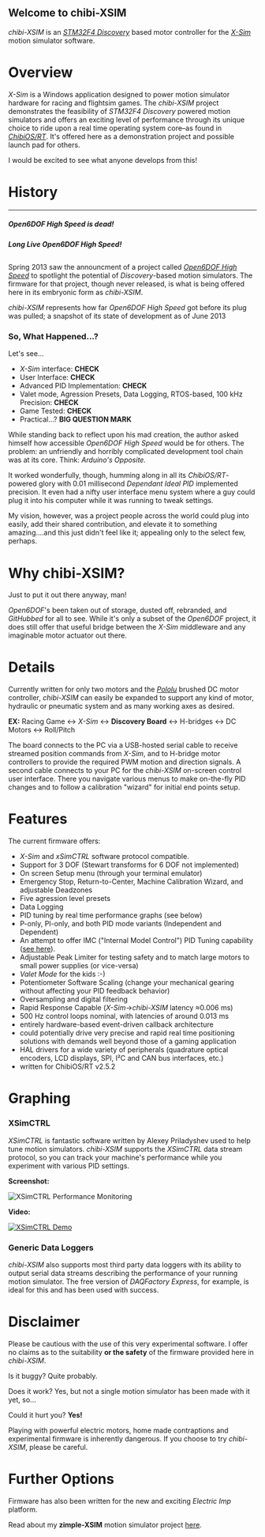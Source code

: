 ## Welcome to chibi-XSIM ##


*chibi-XSIM* is an [*STM32F4 Discovery*](http://www.st.com/web/catalog/tools/FM116/SC959/SS1532/PF252419?sc=internet/evalboard/product/252419.jsp)  based motor controller for the [*X-Sim*](http://www.x-sim.de) motion simulator software.
# Overview #

*X-Sim* is a Windows application designed to power motion simulator hardware for racing and flightsim games. The *chibi-XSIM* project demonstrates the feasibility of *STM32F4 Discovery* powered motion simulators and offers an exciting level of performance through its unique choice to ride upon a real time operating system core–as found in [*ChibiOS/RT*](http://www.chibios.org/dokuwiki/doku.php?id=chibios:product:rt:start).  It's offered here as a demonstration project and possible launch pad for others.

I would be excited to see what anyone develops from this!

# History #
----------
##### Open6DOF High Speed is dead! #####
##### Long Live Open6DOF High Speed! #####

## ##

Spring 2013 saw the announcment of a project called [*Open6DOF High Speed*](https://rodwerks.wordpress.com/projects/open6dof-high-speed/) to spotlight the potential of *Discovery*-based motion simulators. The firmware for that project, though never released, is what is being offered here in its embryonic form as *chibi-XSIM*.

*chibi-XSIM* represents how far *Open6DOF High Speed* got before its plug was pulled; a snapshot of its state of development as of June 2013

### So, What Happened...? ###
Let's see...

- *X-Sim* interface:				**CHECK**
- User Interface:			**CHECK**
- Advanced PID Implementation:  **CHECK**
- Valet mode, Agression Presets, Data Logging, RTOS-based, 100 kHz Precision: **CHECK** 
- Game Tested:				**CHECK**
- Practical...? **BIG QUESTION MARK**

While standing back to reflect upon his mad creation, the author asked himself how accessible *Open6DOF High Speed* would be for others. The problem:  an unfriendly and horribly complicated development tool chain was at its core. Think:  *Arduino's Opposite.*

It worked wonderfully, though, humming along in all its *ChibiOS/RT*-powered glory with 0.01 millisecond *Dependant Ideal PID* implemented precision. It even had a nifty user interface menu system where a guy could plug it into his computer while it was running to tweak settings.

My vision, however, was a project people across the world could plug into easily, add their shared contribution, and elevate it to something amazing....and this just didn't feel like it; appealing only to the select few, perhaps.

# Why chibi-XSIM? #
Just to put it out there anyway, man!

*Open6DOF*'s been taken out of storage, dusted off, rebranded, and *GitHubbed* for all to see. While it's only a subset of the *Open6DOF* project, it does still offer that useful bridge between the *X-Sim* middleware and any imaginable motor actuator out there.

# Details #
Currently written for only two motors and the [*Pololu*](https://www.pololu.com/category/94/pololu-simple-motor-controllers) brushed DC motor controller, *chibi-XSIM* can easily be expanded to support any kind of motor, hydraulic or pneumatic system and as many working axes as desired.


**EX:**  Racing Game ↔ *X-Sim* ↔ **Discovery Board** ↔ H-bridges ↔ DC Motors ↔ Roll/Pitch

The board connects to the PC via a USB-hosted serial cable to receive streamed position commands from *X-Sim*, and to H-bridge motor controllers to provide the required PWM motion and direction signals. A second cable connects to your PC for the *chibi-XSIM* on-screen control user interface. There you navigate various menus to make on-the-fly PID changes and to follow a calibration "wizard" for initial end points setup. 


# Features #
The current firmware offers:

- *X-Sim* and *xSimCTRL* software protocol compatible.
- Support for 3 DOF (Stewart transforms for 6 DOF not implemented)
- On screen Setup menu (through your terminal emulator) 
- Emergency Stop, Return-to-Center, Machine Calibration Wizard, and adjustable Deadzones
- Five agression level presets
- Data Logging
- PID tuning by real time performance graphs (see below)
- P-only, PI-only, and both PID mode variants (Independent and Dependent)
- An attempt to offer IMC ("Internal Model Control") PID Tuning capability ([see here](http://blog.opticontrols.com/archives/260)). 
- Adjustable Peak Limiter for testing safety and to match large motors to small power supplies (or vice-versa)
- *Valet Mode* for the kids :-)
- Potentiometer Software Scaling (change your mechanical gearing without affecting your PID feedback behavior)
- Oversampling and digital filtering
- Rapid Response Capable (*X-Sim*→*chibi-XSIM* latency ≈0.006 ms)
- 500 Hz control loops nominal, with latencies of around 0.013 ms
- entirely hardware-based event-driven callback architecture
- could potentially drive very precise and rapid real time positioning solutions with demands well beyond those of a gaming application
- HAL drivers for a wide variety of peripherals (quadrature optical encoders, LCD displays, SPI, I²C and CAN bus interfaces, etc.)
- written for ChibiOS/RT v2.5.2 


# Graphing #

### XSimCTRL ###
*XSimCTRL* is fantastic software written by Alexey Priladyshev used to help tune motion simulators. *chibi-XSIM* supports the *XSimCTRL* data stream protocol, so you can track your machine's performance while you experiment with various PID settings.

**Screenshot:**

![XSimCTRL Performance Monitoring](http://i.imgur.com/7zY0DeS.png)

**Video:**

[![XSimCTRL Demo](http://img.youtube.com/vi/bQH6uieXrV4/0.jpg)](http://www.youtube.com/watch?v=bQH6uieXrV4)

### Generic Data Loggers ###
*chibi-XSIM* also supports most third party data loggers with its ability to output serial data streams describing the performance of your running motion simulator. The free version of *DAQFactory Express*, for example, is ideal for this and has been used with success.

# Disclaimer #
Please be cautious with the use of this very experimental software. I offer no claims as to the suitability **or the safety** of the firmware provided here in *chibi-XSIM*.

Is it buggy? Quite probably.

Does it work? Yes, but not a single motion simulator has been made with it yet, so...

Could it hurt you? **Yes!**

Playing with powerful electric motors, home made contraptions and experimental firmware is inherently dangerous. If you choose to try *chibi-XSIM*, please be careful.

# Further Options #

Firmware has also been written for the new and exciting *Electric Imp* platform.

Read about my **zimple-XSIM** motion simulator project [here]( https://github.com/rodgau/zimple-XSIM).